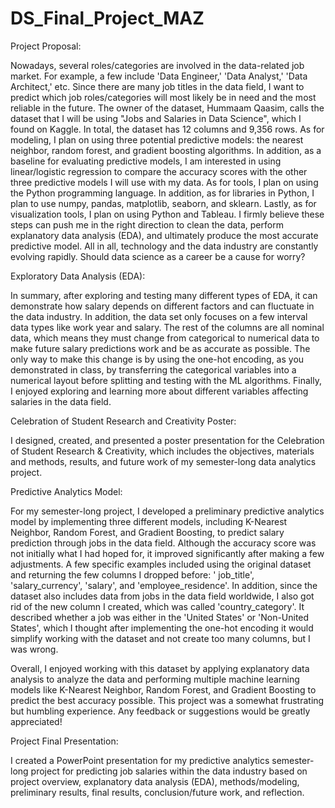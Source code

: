 # DS_Final_Project_MAZ
Project Proposal: 

Nowadays, several roles/categories are involved in the data-related job market. For example, a few include 'Data Engineer,' 'Data Analyst,' 'Data Architect,' etc. Since there are many job titles in the data field, I want to predict which job roles/categories will most likely be in need and the most reliable in the future. The owner of the dataset, Hummaam Qaasim, calls the dataset that I will be using "Jobs and Salaries in Data Science", which I found on Kaggle. In total, the dataset has 12 columns and 9,356 rows. As for modeling, I plan on using three potential predictive models: the nearest neighbor, random forest, and gradient boosting algorithms. In addition, as a baseline for evaluating predictive models, I am interested in using linear/logistic regression to compare the accuracy scores with the other three predictive models I will use with my data. As for tools, I plan on using the Python programming language. In addition, as for libraries in Python, I plan to use numpy, pandas, matplotlib, seaborn, and sklearn. Lastly, as for visualization tools, I plan on using Python and Tableau. I firmly believe these steps can push me in the right direction to clean the data, perform explanatory data analysis (EDA), and ultimately produce the most accurate predictive model. All in all, technology and the data industry are constantly evolving rapidly. Should data science as a career be a cause for worry?

Exploratory Data Analysis (EDA):

In summary, after exploring and testing many different types of EDA, it can demonstrate how salary depends on different factors and can fluctuate in the data industry. In addition, the data set only focuses on a few interval data types like work year and salary. The rest of the columns are all nominal data, which means they must change from categorical to numerical data to make future salary predictions work and be as accurate as possible. The only way to make this change is by using the one-hot encoding, as you demonstrated in class, by transferring the categorical variables into a numerical layout before splitting and testing with the ML algorithms. Finally, I enjoyed exploring and learning more about different variables affecting salaries in the data field. 

Celebration of Student Research and Creativity Poster:

I designed, created, and presented a poster presentation for the Celebration of Student Research & Creativity, which includes the objectives, materials and methods, results, and future work of my semester-long data analytics project.

Predictive Analytics Model:

For my semester-long project, I developed a preliminary predictive analytics model by implementing three different models, including K-Nearest Neighbor, Random Forest, and Gradient Boosting, to predict salary prediction through jobs in the data field. Although the accuracy score was not initially what I had hoped for, it improved significantly after making a few adjustments. A few specific examples included using the original dataset and returning the few columns I dropped before: ' job_title', 'salary_currency', 'salary', and 'employee_residence'. In addition, since the dataset also includes data from jobs in the data field worldwide, I also got rid of the new column I created, which was called 'country_category'. It described whether a job was either in the 'United States' or 'Non-United States', which I thought after implementing the one-hot encoding it would simplify working with the dataset and not create too many columns, but I was wrong.

Overall, I enjoyed working with this dataset by applying explanatory data analysis to analyze the data and performing multiple machine learning models like K-Nearest Neighbor, Random Forest, and Gradient Boosting to predict the best accuracy possible. This project was a somewhat frustrating but humbling experience. Any feedback or suggestions would be greatly appreciated! 

Project Final Presentation:

I created a PowerPoint presentation for my predictive analytics semester-long project for predicting job salaries within the data industry based on project overview, explanatory data analysis (EDA), methods/modeling, preliminary results, final results, conclusion/future work, and reflection.
